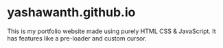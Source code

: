# yashawanth.github.io
This is my portfolio website made using purely HTML CSS &amp; JavaScript. It has features like a pre-loader and custom cursor.
